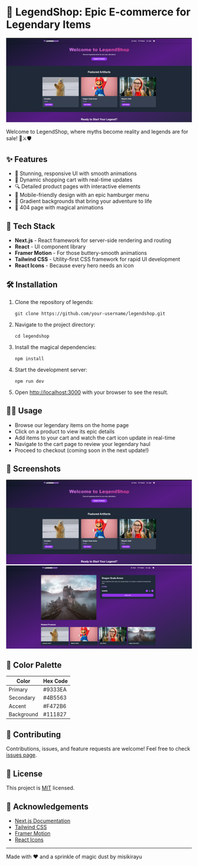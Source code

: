 # 🏰 LegendShop: Epic E-commerce for Legendary Items

![LegendShop Banner](./app/assets/banner.png)

Welcome to LegendShop, where myths become reality and legends are for sale! 🐉⚔️🛡️

## ✨ Features

- 🎨 Stunning, responsive UI with smooth animations
- 🛒 Dynamic shopping cart with real-time updates
- 🔍 Detailed product pages with interactive elements
- 📱 Mobile-friendly design with an epic hamburger menu
- 🌈 Gradient backgrounds that bring your adventure to life
- 🔮 404 page with magical animations

## 🚀 Tech Stack

- **Next.js** - React framework for server-side rendering and routing
- **React** - UI component library
- **Framer Motion** - For those buttery-smooth animations
- **Tailwind CSS** - Utility-first CSS framework for rapid UI development
- **React Icons** - Because every hero needs an icon

## 🛠️ Installation

1. Clone the repository of legends:
   ```
   git clone https://github.com/your-username/legendshop.git
   ```

2. Navigate to the project directory:
   ```
   cd legendshop
   ```

3. Install the magical dependencies:
   ```
   npm install
   ```

4. Start the development server:
   ```
   npm run dev
   ```

5. Open [http://localhost:3000](http://localhost:3000) with your browser to see the result.

## 🧙‍♂️ Usage

- Browse our legendary items on the home page
- Click on a product to view its epic details
- Add items to your cart and watch the cart icon update in real-time
- Navigate to the cart page to review your legendary haul
- Proceed to checkout (coming soon in the next update!)

## 📸 Screenshots

![Home Page](./app/assets/banner.png)
![Cart Page](./app/assets/cart_page.png)

## 🎨 Color Palette

| Color          | Hex Code |
|----------------|----------|
| Primary        | #9333EA  |
| Secondary      | #4B5563  |
| Accent         | #F472B6  |
| Background     | #111827  |

## 🤝 Contributing

Contributions, issues, and feature requests are welcome! Feel free to check [issues page](https://github.com/your-username/legendshop/issues).

## 📜 License

This project is [MIT](https://choosealicense.com/licenses/mit/) licensed.

## 🙌 Acknowledgements

- [Next.js Documentation](https://nextjs.org/docs)
- [Tailwind CSS](https://tailwindcss.com/)
- [Framer Motion](https://www.framer.com/motion/)
- [React Icons](https://react-icons.github.io/react-icons/)

---

Made with ❤️ and a sprinkle of magic dust by misikirayu
